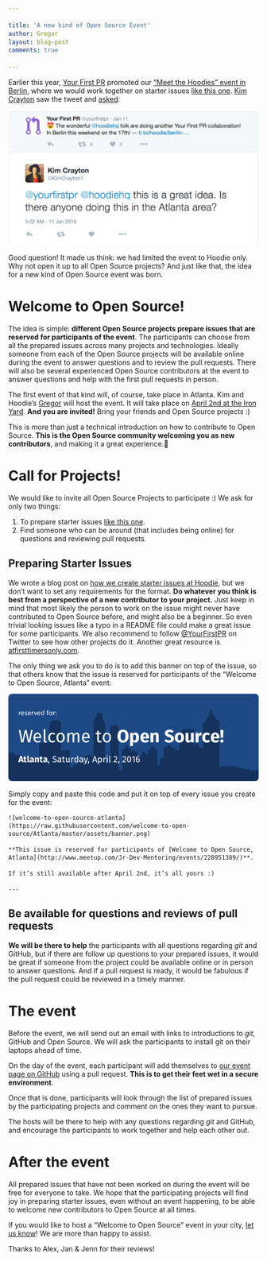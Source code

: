 ```yaml
---

title: 'A new kind of Open Source Event'
author: Gregor
layout: blog-post
comments: true

---
```



Earlier this year, [Your First PR](http://yourfirstpr.github.io/) promoted our [“Meet the Hoodies” event in Berlin](http://hood.ie/blog/meet-the-hoodies-offline.html), where we would work together on starter issues [like this one](https://github.com/hoodiehq/hoodie-server-account/issues/92). [Kim Crayton](https://twitter.com/KimCrayton1/) saw the tweet and [asked](https://twitter.com/KimCrayton1/status/686533675618545665):

<img src="/blog/images/201603/kim-crayton-tweet.png" alt="This is a great idea. Is there anyone doing this in the Atlanta area?">

Good question! It made us think: we had limited the event to Hoodie only. Why not open it up to all Open Source projects? And just like that, the idea for a new kind of Open Source event was born.

# Welcome to Open Source!

The idea is simple: **different Open Source projects prepare issues that are reserved for participants of the event**. The participants can choose from all the prepared issues across many projects and technologies. Ideally someone from each of the Open Source projects will be available online during the event to answer questions and to review the pull requests. There will also be several experienced Open Source contributors at the event to answer questions and help with the first pull requests in person.

The first event of that kind will, of course, take place in Atlanta. Kim and Hoodie’s [Gregor](https://twitter.com/gr2m/) will host the event. It will take place on [April 2nd at the Iron Yard](http://www.meetup.com/Jr-Dev-Mentoring/events/228951389/). **And you are invited!** Bring your friends and Open Source projects :)

This is more than just a technical introduction on how to contribute to Open Source. **This is the Open Source community welcoming you as new contributors**, and making it a great experience.

# Call for Projects!

We would like to invite all Open Source Projects to participate :) We ask for only two things:

1.  To prepare starter issues [like this one](https://github.com/hoodiehq/hoodie-server-account/issues/120).
2.  Find someone who can be around (that includes being online) for questions and reviewing pull requests.

## Preparing Starter Issues

We wrote a blog post on [how we create starter issues at Hoodie](http://hood.ie/blog/starter-issues.html), but we don’t want to set any requirements for the format. **Do whatever you think is best from a perspective of a new contributor to your project.** Just keep in mind that most likely the person to work on the issue might never have contributed to Open Source before, and might also be a beginner. So even trivial looking issues like a typo in a README file could make a great issue for some participants. We also recommend to follow [@YourFirstPR](https://twitter.com/yourfirstPR) on Twitter to see how other projects do it. Another great resource is [atfirsttimersonly.com](http://www.firsttimersonly.com/).

The only thing we ask you to do is to add this banner on top of the issue, so that others know that the issue is reserved for participants of the “Welcome to Open Source, Atlanta” event:

<img src="/blog/images/201603/welcome-to-open-source-banner.png" alt="Community">

Simply copy and paste this code and put it on top of every issue you create for the event:

    ![welcome-to-open-source-atlanta](https://raw.githubusercontent.com/welcome-to-open-source/Atlanta/master/assets/banner.png)

    **This issue is reserved for participants of [Welcome to Open Source, Atlanta](http://www.meetup.com/Jr-Dev-Mentoring/events/228951389/)**.

    If it’s still available after April 2nd, it’s all yours :)

    ---

## Be available for questions and reviews of pull requests

**We will be there to help** the participants with all questions regarding _git_ and GitHub, but if there are follow up questions to your prepared issues, it would be great if someone from the project could be available online or in person to answer questions. And if a pull request is ready, it would be fabulous if the pull request could be reviewed in a timely manner.

# The event

Before the event, we will send out an email with links to introductions to _git_, GitHub and Open Source. We will ask the participants to install git on their laptops ahead of time.

On the day of the event, each participant will add themselves to [our event page on GitHub](https://github.com/welcome-to-open-source/Atlanta) using a pull request. **This is to get their feet wet in a secure environment**.

Once that is done, participants will look through the list of prepared issues by the participating projects and comment on the ones they want to pursue.

The hosts will be there to help with any questions regarding _git_ and GitHub, and encourage the participants to work together and help each other out.

# After the event

All prepared issues that have not been worked on during the event will be free for everyone to take. We hope that the participating projects will find joy in preparing starter issues, even without an event happening, to be able to welcome new contributors to Open Source at all times.

If you would like to host a “Welcome to Open Source” event in your city, [let us know](http://hood.ie/contact/)! We are more than happy to assist.

Thanks to Alex, Jan & Jenn for their reviews!
